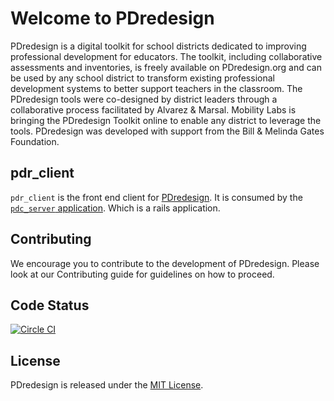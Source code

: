 # Welcome to PDredesign
PDredesign is a digital toolkit for school districts dedicated to improving professional development for educators. The toolkit, including collaborative assessments and inventories, is freely available on PDredesign.org and can be used by any school district to transform existing professional development systems to better support teachers in the classroom. The PDredesign tools were co-designed by district leaders through a collaborative process facilitated by Alvarez & Marsal. Mobility Labs is bringing the PDredesign Toolkit online to enable any district to leverage the tools. PDredesign was developed with support from the Bill & Melinda Gates Foundation.

## pdr_client
`pdr_client` is the front end client for [PDredesign](http://pdredesign.org). It is consumed by the [`pdc_server` application](https://github.com/MobilityLabs/pdr-server).  Which is a rails application.

## Contributing
We encourage you to contribute to the development of PDredesign. Please look at our Contributing guide for guidelines on how to proceed.

## Code Status
[![Circle CI](https://circleci.com/gh/MobilityLabs/pdr-client/tree/master.png?circle-token=5fdb7844a29aaf71848a22c97610fdbb9d5135b1)](https://circleci.com/gh/MobilityLabs/pdr-client)

## License
PDredesign is released under the [MIT License](http://opensource.org/licenses/MIT).